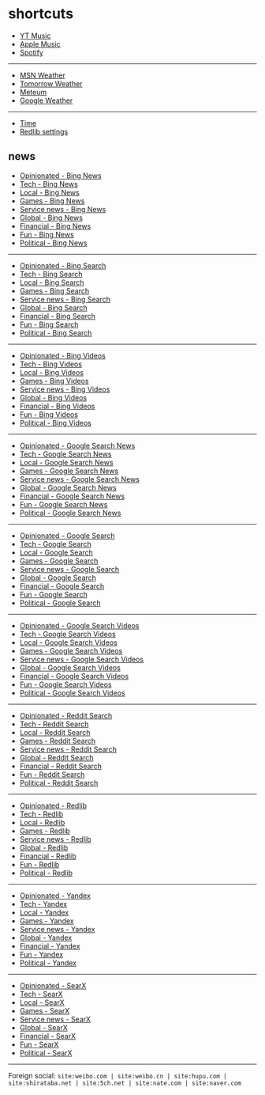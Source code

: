 # shortcuts

- [YT Music](https://music.youtube.com)
- [Apple Music](https://music.apple.com)
- [Spotify](https://open.spotify.com)

---

- [MSN Weather](https://msn.com/weather)
- [Tomorrow Weather](https://weather.tomorrow.io)
- [Meteum](https://meteum.ai/weather/search)
- [Google Weather](https://google.com/search?q=weather&udm=0&safe=off)

---

- [Time](https://time.is/?c=d3l1_3F_3j1_3Y1_3WXth2i2s.TAXfmrXc1Xo480Xz1Xa1Xb51ea29.4e4185.28571f.2d99db.abbd8.1bb85e.1c3b23Xw1Xv20240528Xh0Xi1XZ1XmXuXB1Xs0)
- [Redlib settings](https://redlib.freedit.eu/settings/restore/?theme=system&front_page=default&layout=card&wide=off&post_sort=top&comment_sort=top&show_nsfw=on&use_hls=off&hide_hls_notification=off&hide_awards=off&fixed_navbar=on&subscriptions=&filters=)

## news

- [Opinionated - Bing News](https://bing.com/news/search?q=(best+game)+OR+(best+tv)+OR+(best+movie)+OR+(best+album)+OR+(best+(decision+OR+strategy))+OR+(disappoint+(game+OR+tv+OR+movie+OR+album+OR+decision+OR+strategy))+OR+((game+OR+tv+OR+movie+OR+album)+year)+OR+(enjoy+(game+OR+tv+OR+movie+OR+album))&qft=interval%3d"7")
- [Tech - Bing News](https://bing.com/news/search?q=msft+OR+aapl+OR+goog+OR+nflx+OR+amzn+OR+intl+OR+%28reveal+tv%29+OR+%28reveal+game%29+OR+%28announce+%28game+OR+tv+OR+decision+OR+strategy%29%29+OR+%28price+%28change+OR+increase+OR+decrease%29%29&qft=interval%3d"7")
- [Local - Bing News](https://bing.com/news/search?q=%22newsinfo+inquirer+net%22+OR+%22news+abs-cbn+com+news%22+OR+%22philstar+com+nation%22+OR+%22gmanetwork+com+news+topstories%22+OR+%22sports+inquirer+net%22+OR+%22pop+inquirer+net%22&qft=interval%3d"7")
- [Games - Bing News](https://bing.com/news/search?qft=interval%3d"7"&q=genshin+OR+valorant+OR+wuthering+OR+overwatch+OR+%28sonic+hedgehog%29+OR+%28sonic+team%29+OR+%22super+mario%22+OR+%28mario+nintendo%29+OR+%28mario+luigi%29+OR+%22call+of+duty%22+OR+%28cod+game%29+OR+%22counter+strike%22+OR+counterstrike+OR+%22cs+2%22+OR+cs2)
- [Service news - Bing News](https://bing.com/news/search?qft=interval%3d"7"&q=(pc+game+pass)+OR+surfshark+OR+%22youtube+music%22+OR+spotify+OR+%22apple+music%22+OR+(chat+gpt)+OR+(amazon+live)+OR+(netflix+live)+OR+(major+change)+OR+(minor+change)+OR+((major+OR+minor)+update))
- [Global - Bing News](https://bing.com/news/search?q=%22newsnationnow+com+world%22+OR+%22wsj+com+world%22+OR+%22france24+com+en+live-news%22+OR+%22csmonitor+com+world%22+OR+%22reuters+com+world%22&qft=interval%3d"7")
- [Financial - Bing News](https://bing.com/news/search?q=(msft+OR+aapl+OR+goog+OR+amzn+OR+intl+OR+amd+OR+nflx+OR+political+OR+poll+OR+debate+OR+protest+OR+ruling+OR+agree+OR+disagree)+("benzinga+com"+OR+"investing+com+news"+OR+"finance+yahoo+com+news"+OR+"tradingview+com+news")&qft=interval%3d"7")
- [Fun - Bing News](https://bing.com/news/search?qft=interval%3d"7"&q=%22caranddriver+com+news%22+OR+%22roadandtrack+com+news%22+OR+%22jalopnik+com%22+OR+%22topgear+com+ph+news%22+OR+%22soranews24+com%22+OR+%22hollywoodreporter+com+business%22+OR+%22variety+com+2025+digital%22+OR+%22variety+com+2025+biz%22)
- [Political - Bing News](https://bing.com/news/search?qft=interval%3d"7"&q=%28political+OR+poll+OR+debate+OR+protest+OR+ruling+OR+agree+OR+disagree%29+%28%22newsnationnow+com%22+OR+%22wsj+com%22+OR+%22france24+com%22+OR+%22csmonitor+com%22+OR+%22reuters+com%22+OR+%22gmanetwork+com%22+OR+%22inquirer+net%22%29)
<!-- Format: - [*queryTitle* - Bing News](https://bing.com/news/search?qft=interval%3d"7"&q=[query]) -->

---

- [Opinionated - Bing Search](https://bing.com/search?q=(best+game)+OR+(best+tv)+OR+(best+movie)+OR+(best+album)+OR+(best+(decision+OR+strategy))+OR+(disappoint+(game+OR+tv+OR+movie+OR+album+OR+decision+OR+strategy))+OR+((game+OR+tv+OR+movie+OR+album)+year)+OR+(enjoy+(game+OR+tv+OR+movie+OR+album))&filters=ex1%3a%22ez1%22&mkt=en-US&setlang=en-us)
- [Tech - Bing Search](https://bing.com/search?q=msft+OR+aapl+OR+goog+OR+nflx+OR+amzn+OR+intl+OR+%28reveal+tv%29+OR+%28reveal+game%29+OR+%28announce+%28game+OR+tv+OR+decision+OR+strategy%29%29+OR+%28price+%28change+OR+increase+OR+decrease%29%29&filters=ex1%3a%22ez1%22&mkt=en-US&setlang=en-us)
- [Local - Bing Search](https://bing.com/search?q=%22newsinfo+inquirer+net%22+OR+%22news+abs-cbn+com+news%22+OR+%22philstar+com+nation%22+OR+%22gmanetwork+com+news+topstories%22+OR+%22sports+inquirer+net%22+OR+%22pop+inquirer+net%22&filters=ex1%3a%22ez1%22&mkt=en-US&setlang=en-us)
- [Games - Bing Search](https://bing.com/search?filters=ex1%3a%22ez1%22&mkt=en-US&setlang=en-us&q=genshin+OR+valorant+OR+wuthering+OR+overwatch+OR+%28sonic+hedgehog%29+OR+%28sonic+team%29+OR+%22super+mario%22+OR+%28mario+nintendo%29+OR+%28mario+luigi%29+OR+%22call+of+duty%22+OR+%28cod+game%29+OR+%22counter+strike%22+OR+counterstrike+OR+%22cs+2%22+OR+cs2)
- [Service news - Bing Search](https://bing.com/search?filters=ex1%3a%22ez1%22&mkt=en-US&setlang=en-us&q=(pc+game+pass)+OR+surfshark+OR+%22youtube+music%22+OR+spotify+OR+%22apple+music%22+OR+(chat+gpt)+OR+(amazon+live)+OR+(netflix+live)+OR+(major+change)+OR+(minor+change)+OR+((major+OR+minor)+update))
- [Global - Bing Search](https://bing.com/search?q=%22newsnationnow+com+world%22+OR+%22wsj+com+world%22+OR+%22france24+com+en+live-news%22+OR+%22csmonitor+com+world%22+OR+%22reuters+com+world%22&filters=ex1%3a%22ez1%22&mkt=en-US&setlang=en-us)
- [Financial - Bing Search](https://bing.com/search?q=(msft+OR+aapl+OR+goog+OR+amzn+OR+intl+OR+amd+OR+nflx+OR+political+OR+poll+OR+debate+OR+protest+OR+ruling+OR+agree+OR+disagree)+("benzinga+com"+OR+"investing+com+news"+OR+"finance+yahoo+com+news"+OR+"tradingview+com+news")&filters=ex1%3a%22ez1%22&mkt=en-US&setlang=en-us)
- [Fun - Bing Search](https://bing.com/search?filters=ex1%3a%22ez1%22&mkt=en-US&setlang=en-us&q=%22caranddriver+com+news%22+OR+%22roadandtrack+com+news%22+OR+%22jalopnik+com%22+OR+%22topgear+com+ph+news%22+OR+%22soranews24+com%22+OR+%22hollywoodreporter+com+business%22+OR+%22variety+com+2025+digital%22+OR+%22variety+com+2025+biz%22)
- [Political - Bing Search](https://bing.com/search?filters=ex1%3a%22ez1%22&mkt=en-US&setlang=en-us&q=%28political+OR+poll+OR+debate+OR+protest+OR+ruling+OR+agree+OR+disagree%29+%28%22newsnationnow+com%22+OR+%22wsj+com%22+OR+%22france24+com%22+OR+%22csmonitor+com%22+OR+%22reuters+com%22+OR+%22gmanetwork+com%22+OR+%22inquirer+net%22%29)
<!-- Format: - [*queryTitle* - Bing Search](https://bing.com/search?filters=ex1%3a%22ez1%22&mkt=en-US&setlang=en-us&q=[query]) -->

---

- [Opinionated - Bing Videos](https://bing.com/videos/search?&qft=+filterui:videoage-lt1440&FORM=VRFLTR&q=(best+game)+OR+(best+tv)+OR+(best+movie)+OR+(best+album)+OR+(best+(decision+OR+strategy))+OR+(disappoint+(game+OR+tv+OR+movie+OR+album+OR+decision+OR+strategy))+OR+((game+OR+tv+OR+movie+OR+album)+year)+OR+(enjoy+(game+OR+tv+OR+movie+OR+album)))
- [Tech - Bing Videos](https://bing.com/videos/search?&qft=+filterui:videoage-lt1440&FORM=VRFLTR&q=msft+OR+aapl+OR+goog+OR+nflx+OR+amzn+OR+intl+OR+%28reveal+tv%29+OR+%28reveal+game%29+OR+%28announce+%28game+OR+tv+OR+decision+OR+strategy%29%29+OR+%28price+%28change+OR+increase+OR+decrease%29%29)
- [Local - Bing Videos](https://bing.com/videos/search?&qft=+filterui:videoage-lt1440&FORM=VRFLTR&q=%22newsinfo+inquirer+net%22+OR+%22news+abs-cbn+com+news%22+OR+%22philstar+com+nation%22+OR+%22gmanetwork+com+news+topstories%22+OR+%22sports+inquirer+net%22+OR+%22pop+inquirer+net%22)
- [Games - Bing Videos](https://bing.com/videos/search?&qft=+filterui:videoage-lt1440&FORM=VRFLTR&q=genshin+OR+valorant+OR+wuthering+OR+overwatch+OR+%28sonic+hedgehog%29+OR+%28sonic+team%29+OR+%22super+mario%22+OR+%28mario+nintendo%29+OR+%28mario+luigi%29+OR+%22call+of+duty%22+OR+%28cod+game%29+OR+%22counter+strike%22+OR+counterstrike+OR+%22cs+2%22+OR+cs2)
- [Service news - Bing Videos](https://bing.com/videos/search?&qft=+filterui:videoage-lt1440&FORM=VRFLTR&q=(pc+game+pass)+OR+surfshark+OR+%22youtube+music%22+OR+spotify+OR+%22apple+music%22+OR+(chat+gpt)+OR+(amazon+live)+OR+(netflix+live)+OR+(major+change)+OR+(minor+change)+OR+((major+OR+minor)+update))
- [Global - Bing Videos](https://bing.com/videos/search?&qft=+filterui:videoage-lt1440&FORM=VRFLTR&q=%22newsnationnow+com+world%22+OR+%22wsj+com+world%22+OR+%22france24+com+en+live-news%22+OR+%22csmonitor+com+world%22+OR+%22reuters+com+world%22)
- [Financial - Bing Videos](https://bing.com/videos/search?&qft=+filterui:videoage-lt1440&FORM=VRFLTR&q=(msft+OR+aapl+OR+goog+OR+amzn+OR+intl+OR+amd+OR+nflx+OR+political+OR+poll+OR+debate+OR+protest+OR+ruling+OR+agree+OR+disagree)+("benzinga+com"+OR+"investing+com+news"+OR+"finance+yahoo+com+news"+OR+"tradingview+com+news"))
- [Fun - Bing Videos](https://bing.com/videos/search?&qft=+filterui:videoage-lt1440&FORM=VRFLTR&q=%22caranddriver+com+news%22+OR+%22roadandtrack+com+news%22+OR+%22jalopnik+com%22+OR+%22topgear+com+ph+news%22+OR+%22soranews24+com%22+OR+%22hollywoodreporter+com+business%22+OR+%22variety+com+2025+digital%22+OR+%22variety+com+2025+biz%22)
- [Political - Bing Videos](https://bing.com/videos/search?&qft=+filterui:videoage-lt1440&FORM=VRFLTR&q=%28political+OR+poll+OR+debate+OR+protest+OR+ruling+OR+agree+OR+disagree%29+%28%22newsnationnow+com%22+OR+%22wsj+com%22+OR+%22france24+com%22+OR+%22csmonitor+com%22+OR+%22reuters+com%22+OR+%22gmanetwork+com%22+OR+%22inquirer+net%22%29)
<!-- Format: - [*queryTitle* - Bing Videos](https://bing.com/videos/search?&qft=+filterui:videoage-lt1440&FORM=VRFLTR&q=[query]) -->

---

- [Opinionated - Google Search News](https://google.com/search?safe=off&tbs=qdr:d&tbm=nws&nfpr=1&q=(best+game)+OR+(best+tv)+OR+(best+movie)+OR+(best+album)+OR+(best+(decision+OR+strategy))+OR+(disappoint+(game+OR+tv+OR+movie+OR+album+OR+decision+OR+strategy))+OR+((game+OR+tv+OR+movie+OR+album)+year)+OR+(enjoy+(game+OR+tv+OR+movie+OR+album)))
- [Tech - Google Search News](https://google.com/search?safe=off&tbs=qdr:d&tbm=nws&nfpr=1&lr=lang_en&q=msft+OR+aapl+OR+goog+OR+nflx+OR+amzn+OR+intl+OR+%28reveal+tv%29+OR+%28reveal+game%29+OR+%28announce+%28game+OR+tv+OR+decision+OR+strategy%29%29+OR+%28price+%28change+OR+increase+OR+decrease%29%29)
- [Local - Google Search News](https://google.com/search?safe=off&tbs=qdr:d&tbm=nws&nfpr=1&q=%22newsinfo+inquirer+net%22+OR+%22news+abs-cbn+com+news%22+OR+%22philstar+com+nation%22+OR+%22gmanetwork+com+news+topstories%22+OR+%22sports+inquirer+net%22+OR+%22pop+inquirer+net%22)
- [Games - Google Search News](https://google.com/search?safe=off&tbs=qdr:d&tbm=nws&nfpr=1&lr=lang_en&q=genshin+OR+valorant+OR+wuthering+OR+overwatch+OR+%28sonic+hedgehog%29+OR+%28sonic+team%29+OR+%22super+mario%22+OR+%28mario+nintendo%29+OR+%28mario+luigi%29+OR+%22call+of+duty%22+OR+%28cod+game%29+OR+%22counter+strike%22+OR+counterstrike+OR+%22cs+2%22+OR+cs2)
- [Service news - Google Search News](https://google.com/search?safe=off&tbs=qdr:d&tbm=nws&nfpr=1&lr=lang_en&q=(pc+game+pass)+OR+surfshark+OR+%22youtube+music%22+OR+spotify+OR+%22apple+music%22+OR+(chat+gpt)+OR+(amazon+live)+OR+(netflix+live)+OR+(major+change)+OR+(minor+change)+OR+((major+OR+minor)+update))
- [Global - Google Search News](https://google.com/search?safe=off&tbs=qdr:d&tbm=nws&nfpr=1&q=%22newsnationnow+com+world%22+OR+%22wsj+com+world%22+OR+%22france24+com+en+live-news%22+OR+%22csmonitor+com+world%22+OR+%22reuters+com+world%22)
- [Financial - Google Search News](https://google.com/search?safe=off&tbs=qdr:d&tbm=nws&nfpr=1&q=(msft+OR+aapl+OR+goog+OR+amzn+OR+intl+OR+amd+OR+nflx+OR+political+OR+poll+OR+debate+OR+protest+OR+ruling+OR+agree+OR+disagree)+("benzinga+com"+OR+"investing+com+news"+OR+"finance+yahoo+com+news"+OR+"tradingview+com+news"))
- [Fun - Google Search News](https://google.com/search?safe=off&tbs=qdr:d&tbm=nws&nfpr=1&q=%22caranddriver+com+news%22+OR+%22roadandtrack+com+news%22+OR+%22jalopnik+com%22+OR+%22topgear+com+ph+news%22+OR+%22soranews24+com%22+OR+%22hollywoodreporter+com+business%22+OR+%22variety+com+2025+digital%22+OR+%22variety+com+2025+biz%22)
- [Political - Google Search News](https://google.com/search?safe=off&tbs=qdr:d&tbm=nws&nfpr=1&q=%28political+OR+poll+OR+debate+OR+protest+OR+ruling+OR+agree+OR+disagree%29+%28%22newsnationnow+com%22+OR+%22wsj+com%22+OR+%22france24+com%22+OR+%22csmonitor+com%22+OR+%22reuters+com%22+OR+%22gmanetwork+com%22+OR+%22inquirer+net%22%29)
<!-- Format: - [*queryTitle* - Google Search News](https://google.com/search?safe=off&tbs=qdr:d&tbm=nws&nfpr=1&lr=lang_en&q=[query]) -->

---

- [Opinionated - Google Search](https://google.com/search?tbs=qdr:d&safe=off&filter=0&nfpr=1&udm=14&q=(best+game)+OR+(best+tv)+OR+(best+movie)+OR+(best+album)+OR+(best+(decision+OR+strategy))+OR+(disappoint+(game+OR+tv+OR+movie+OR+album+OR+decision+OR+strategy))+OR+((game+OR+tv+OR+movie+OR+album)+year)+OR+(enjoy+(game+OR+tv+OR+movie+OR+album)))
- [Tech - Google Search](https://google.com/search?tbs=qdr:d&safe=off&filter=0&nfpr=1&udm=14&lr=lang_en&q=msft+OR+aapl+OR+goog+OR+nflx+OR+amzn+OR+intl+OR+%28reveal+tv%29+OR+%28reveal+game%29+OR+%28announce+%28game+OR+tv+OR+decision+OR+strategy%29%29+OR+%28price+%28change+OR+increase+OR+decrease%29%29)
- [Local - Google Search](https://google.com/search?tbs=qdr:d&safe=off&filter=0&nfpr=1&udm=14&lr=lang_en&q=%22newsinfo+inquirer+net%22+OR+%22news+abs-cbn+com+news%22+OR+%22philstar+com+nation%22+OR+%22gmanetwork+com+news+topstories%22+OR+%22sports+inquirer+net%22+OR+%22pop+inquirer+net%22)
- [Games - Google Search](https://google.com/search?tbs=qdr:d&safe=off&filter=0&nfpr=1&udm=14&lr=lang_en&q=genshin+OR+valorant+OR+wuthering+OR+overwatch+OR+%28sonic+hedgehog%29+OR+%28sonic+team%29+OR+%22super+mario%22+OR+%28mario+nintendo%29+OR+%28mario+luigi%29+OR+%22call+of+duty%22+OR+%28cod+game%29+OR+%22counter+strike%22+OR+counterstrike+OR+%22cs+2%22+OR+cs2)
- [Service news - Google Search](https://google.com/search?tbs=qdr:d&safe=off&filter=0&nfpr=1&udm=14&q=(pc+game+pass)+OR+surfshark+OR+%22youtube+music%22+OR+spotify+OR+%22apple+music%22+OR+(chat+gpt)+OR+(amazon+live)+OR+(netflix+live)+OR+(major+change)+OR+(minor+change)+OR+((major+OR+minor)+update))
- [Global - Google Search](https://google.com/search?tbs=qdr:d&safe=off&filter=0&nfpr=1&udm=14&lr=lang_en&q=%22newsnationnow+com+world%22+OR+%22wsj+com+world%22+OR+%22france24+com+en+live-news%22+OR+%22csmonitor+com+world%22+OR+%22reuters+com+world%22)
- [Financial - Google Search](https://google.com/search?tbs=qdr:d&safe=off&filter=0&nfpr=1&udm=14&q=(msft+OR+aapl+OR+goog+OR+amzn+OR+intl+OR+amd+OR+nflx+OR+political+OR+poll+OR+debate+OR+protest+OR+ruling+OR+agree+OR+disagree)+("benzinga+com"+OR+"investing+com+news"+OR+"finance+yahoo+com+news"+OR+"tradingview+com+news"))
- [Fun - Google Search](https://google.com/search?tbs=qdr:d&safe=off&filter=0&nfpr=1&udm=14&q=%22caranddriver+com+news%22+OR+%22roadandtrack+com+news%22+OR+%22jalopnik+com%22+OR+%22topgear+com+ph+news%22+OR+%22soranews24+com%22+OR+%22hollywoodreporter+com+business%22+OR+%22variety+com+2025+digital%22+OR+%22variety+com+2025+biz%22)
- [Political - Google Search](https://google.com/search?tbs=qdr:d&safe=off&filter=0&nfpr=1&udm=14&q=%28political+OR+poll+OR+debate+OR+protest+OR+ruling+OR+agree+OR+disagree%29+%28%22newsnationnow+com%22+OR+%22wsj+com%22+OR+%22france24+com%22+OR+%22csmonitor+com%22+OR+%22reuters+com%22+OR+%22gmanetwork+com%22+OR+%22inquirer+net%22%29)
<!-- Format: - [*queryTitle* - Google Search](https://google.com/search?tbs=qdr:d&safe=off&filter=0&nfpr=1&udm=14&lr=lang_en&q=[query]) -->

---

- [Opinionated - Google Search Videos](https://google.com/search?safe=off&udm=7&lr=lang_en&tbs=qdr%3Ad%2Clr%3Alang_1en&q=(best+game)+OR+(best+tv)+OR+(best+movie)+OR+(best+album)+OR+(best+(decision+OR+strategy))+OR+(disappoint+(game+OR+tv+OR+movie+OR+album+OR+decision+OR+strategy))+OR+((game+OR+tv+OR+movie+OR+album)+year)+OR+(enjoy+(game+OR+tv+OR+movie+OR+album)))
- [Tech - Google Search Videos](https://google.com/search?safe=off&udm=7&lr=lang_en&tbs=qdr%3Ad%2Clr%3Alang_1en&q=msft+OR+aapl+OR+goog+OR+nflx+OR+amzn+OR+intl+OR+%28reveal+tv%29+OR+%28reveal+game%29+OR+%28announce+%28game+OR+tv+OR+decision+OR+strategy%29%29+OR+%28price+%28change+OR+increase+OR+decrease%29%29)
- [Local - Google Search Videos](https://google.com/search?safe=off&udm=7&tbs=qdr:d&q=%22newsinfo+inquirer+net%22+OR+%22news+abs-cbn+com+news%22+OR+%22philstar+com+nation%22+OR+%22gmanetwork+com+news+topstories%22+OR+%22sports+inquirer+net%22+OR+%22pop+inquirer+net%22)
- [Games - Google Search Videos](https://google.com/search?safe=off&udm=7&lr=lang_en&tbs=qdr%3Ad%2Clr%3Alang_1en&q=genshin+OR+valorant+OR+wuthering+OR+overwatch+OR+%28sonic+hedgehog%29+OR+%28sonic+team%29+OR+%22super+mario%22+OR+%28mario+nintendo%29+OR+%28mario+luigi%29+OR+%22call+of+duty%22+OR+%28cod+game%29+OR+%22counter+strike%22+OR+counterstrike+OR+%22cs+2%22+OR+cs2)
- [Service news - Google Search Videos](https://google.com/search?safe=off&udm=7&lr=lang_en&tbs=qdr%3Ad%2Clr%3Alang_1en&q=(pc+game+pass)+OR+surfshark+OR+%22youtube+music%22+OR+spotify+OR+%22apple+music%22+OR+(chat+gpt)+OR+(amazon+live)+OR+(netflix+live)+OR+(major+change)+OR+(minor+change)+OR+((major+OR+minor)+update))
- [Global - Google Search Videos](https://google.com/search?safe=off&udm=7&lr=lang_en&tbs=qdr%3Ad%2Clr%3Alang_1en&q=%22newsnationnow+com+world%22+OR+%22wsj+com+world%22+OR+%22france24+com+en+live-news%22+OR+%22csmonitor+com+world%22+OR+%22reuters+com+world%22)
- [Financial - Google Search Videos](https://google.com/search?safe=off&udm=7&lr=lang_en&tbs=qdr%3Ad%2Clr%3Alang_1en&q=(msft+OR+aapl+OR+goog+OR+amzn+OR+intl+OR+amd+OR+nflx+OR+political+OR+poll+OR+debate+OR+protest+OR+ruling+OR+agree+OR+disagree)+("benzinga+com"+OR+"investing+com+news"+OR+"finance+yahoo+com+news"+OR+"tradingview+com+news"))
- [Fun - Google Search Videos](https://google.com/search?safe=off&udm=7&lr=lang_en&tbs=qdr%3Ad%2Clr%3Alang_1en&q=%22caranddriver+com+news%22+OR+%22roadandtrack+com+news%22+OR+%22jalopnik+com%22+OR+%22topgear+com+ph+news%22+OR+%22soranews24+com%22+OR+%22hollywoodreporter+com+business%22+OR+%22variety+com+2025+digital%22+OR+%22variety+com+2025+biz%22)
- [Political - Google Search Videos](https://google.com/search?safe=off&udm=7&lr=lang_en&tbs=qdr%3Ad%2Clr%3Alang_1en&q=%28political+OR+poll+OR+debate+OR+protest+OR+ruling+OR+agree+OR+disagree%29+%28%22newsnationnow+com%22+OR+%22wsj+com%22+OR+%22france24+com%22+OR+%22csmonitor+com%22+OR+%22reuters+com%22+OR+%22gmanetwork+com%22+OR+%22inquirer+net%22%29)
<!-- Format: - [*queryTitle* - Google Search Videos](https://google.com/search?safe=off&udm=7&tbs=qdr:d&q=[query]) -->

---

- [Opinionated - Reddit Search](https://reddit.com/search/?sort=top&t=day&q=(best+game)+OR+(best+tv)+OR+(best+movie)+OR+(best+album)+OR+(best+(decision+OR+strategy))+OR+(disappoint+(game+OR+tv+OR+movie+OR+album+OR+decision+OR+strategy))+OR+((game+OR+tv+OR+movie+OR+album)+year)+OR+(enjoy+(game+OR+tv+OR+movie+OR+album)))
- [Tech - Reddit Search](https://reddit.com/search/?sort=top&t=day&q=msft+OR+aapl+OR+goog+OR+nflx+OR+amzn+OR+intl+OR+%28reveal+tv%29+OR+%28reveal+game%29+OR+%28announce+%28game+OR+tv+OR+decision+OR+strategy%29%29+OR+%28price+%28change+OR+increase+OR+decrease%29%29)
- [Local - Reddit Search](https://reddit.com/search/?sort=top&t=day&q=%22newsinfo+inquirer+net%22+OR+%22news+abs-cbn+com+news%22+OR+%22philstar+com+nation%22+OR+%22gmanetwork+com+news+topstories%22+OR+%22sports+inquirer+net%22+OR+%22pop+inquirer+net%22)
- [Games - Reddit Search](https://reddit.com/search/?sort=top&t=day&q=genshin+OR+valorant+OR+wuthering+OR+overwatch+OR+%28sonic+hedgehog%29+OR+%28sonic+team%29+OR+%22super+mario%22+OR+%28mario+nintendo%29+OR+%28mario+luigi%29+OR+%22call+of+duty%22+OR+%28cod+game%29+OR+%22counter+strike%22+OR+counterstrike+OR+%22cs+2%22+OR+cs2)
- [Service news - Reddit Search](https://reddit.com/search/?sort=top&t=day&q=(pc+game+pass)+OR+surfshark+OR+%22youtube+music%22+OR+spotify+OR+%22apple+music%22+OR+(chat+gpt)+OR+(amazon+live)+OR+(netflix+live)+OR+(major+change)+OR+(minor+change)+OR+((major+OR+minor)+update))
- [Global - Reddit Search](https://reddit.com/search/?sort=top&t=day&q=%22newsnationnow+com+world%22+OR+%22wsj+com+world%22+OR+%22france24+com+en+live-news%22+OR+%22csmonitor+com+world%22+OR+%22reuters+com+world%22)
- [Financial - Reddit Search](https://reddit.com/search/?sort=top&t=day&q=(msft+OR+aapl+OR+goog+OR+amzn+OR+intl+OR+amd+OR+nflx+OR+political+OR+poll+OR+debate+OR+protest+OR+ruling+OR+agree+OR+disagree)+("benzinga+com"+OR+"investing+com+news"+OR+"finance+yahoo+com+news"+OR+"tradingview+com+news"))
- [Fun - Reddit Search](https://reddit.com/search/?sort=top&t=day&q=%22caranddriver+com+news%22+OR+%22roadandtrack+com+news%22+OR+%22jalopnik+com%22+OR+%22topgear+com+ph+news%22+OR+%22soranews24+com%22+OR+%22hollywoodreporter+com+business%22+OR+%22variety+com+2025+digital%22+OR+%22variety+com+2025+biz%22)
- [Political - Reddit Search](https://reddit.com/search/?sort=top&t=day&q=%28political+OR+poll+OR+debate+OR+protest+OR+ruling+OR+agree+OR+disagree%29+%28%22newsnationnow+com%22+OR+%22wsj+com%22+OR+%22france24+com%22+OR+%22csmonitor+com%22+OR+%22reuters+com%22+OR+%22gmanetwork+com%22+OR+%22inquirer+net%22%29)
<!-- Format: - [*queryTitle* - Reddit Search](https://reddit.com/search/?sort=top&t=day&q=[query]) -->

---

- [Opinionated - Redlib](https://redlib.freedit.eu/search?sort=top&t=day&q=(best+game)+OR+(best+tv)+OR+(best+movie)+OR+(best+album)+OR+(best+(decision+OR+strategy))+OR+(disappoint+(game+OR+tv+OR+movie+OR+album+OR+decision+OR+strategy))+OR+((game+OR+tv+OR+movie+OR+album)+year)+OR+(enjoy+(game+OR+tv+OR+movie+OR+album)))
- [Tech - Redlib](https://redlib.freedit.eu/search?sort=top&t=day&q=msft+OR+aapl+OR+goog+OR+nflx+OR+amzn+OR+intl+OR+%28reveal+tv%29+OR+%28reveal+game%29+OR+%28announce+%28game+OR+tv+OR+decision+OR+strategy%29%29+OR+%28price+%28change+OR+increase+OR+decrease%29%29)
- [Local - Redlib](https://redlib.freedit.eu/search?sort=top&t=day&q=%22newsinfo+inquirer+net%22+OR+%22news+abs-cbn+com+news%22+OR+%22philstar+com+nation%22+OR+%22gmanetwork+com+news+topstories%22+OR+%22sports+inquirer+net%22+OR+%22pop+inquirer+net%22)
- [Games - Redlib](https://redlib.freedit.eu/search?sort=top&t=day&q=genshin+OR+valorant+OR+wuthering+OR+overwatch+OR+%28sonic+hedgehog%29+OR+%28sonic+team%29+OR+%22super+mario%22+OR+%28mario+nintendo%29+OR+%28mario+luigi%29+OR+%22call+of+duty%22+OR+%28cod+game%29+OR+%22counter+strike%22+OR+counterstrike+OR+%22cs+2%22+OR+cs2)
- [Service news - Redlib](https://redlib.freedit.eu/search?sort=top&t=day&q=(pc+game+pass)+OR+surfshark+OR+%22youtube+music%22+OR+spotify+OR+%22apple+music%22+OR+(chat+gpt)+OR+(amazon+live)+OR+(netflix+live)+OR+(major+change)+OR+(minor+change)+OR+((major+OR+minor)+update))
- [Global - Redlib](https://redlib.freedit.eu/search?sort=top&t=day&q=%22newsnationnow+com+world%22+OR+%22wsj+com+world%22+OR+%22france24+com+en+live-news%22+OR+%22csmonitor+com+world%22+OR+%22reuters+com+world%22)
- [Financial - Redlib](https://redlib.freedit.eu/search?sort=top&t=day&q=(msft+OR+aapl+OR+goog+OR+amzn+OR+intl+OR+amd+OR+nflx+OR+political+OR+poll+OR+debate+OR+protest+OR+ruling+OR+agree+OR+disagree)+("benzinga+com"+OR+"investing+com+news"+OR+"finance+yahoo+com+news"+OR+"tradingview+com+news"))
- [Fun - Redlib](https://redlib.freedit.eu/search?sort=top&t=day&q=%22caranddriver+com+news%22+OR+%22roadandtrack+com+news%22+OR+%22jalopnik+com%22+OR+%22topgear+com+ph+news%22+OR+%22soranews24+com%22+OR+%22hollywoodreporter+com+business%22+OR+%22variety+com+2025+digital%22+OR+%22variety+com+2025+biz%22)
- [Political - Redlib](https://redlib.freedit.eu/search?sort=top&t=day&q=%28political+OR+poll+OR+debate+OR+protest+OR+ruling+OR+agree+OR+disagree%29+%28%22newsnationnow+com%22+OR+%22wsj+com%22+OR+%22france24+com%22+OR+%22csmonitor+com%22+OR+%22reuters+com%22+OR+%22gmanetwork+com%22+OR+%22inquirer+net%22%29)
<!-- Format: - [*queryTitle* - Redlib](https://redlib.freedit.eu/search?sort=top&t=day&q=[query]) -->

---

- [Opinionated - Yandex](https://yandex.com/search/?text=(best+game)+OR+(best+tv)+OR+(best+movie)+OR+(best+album)+OR+(best+(decision+OR+strategy))+OR+(disappoint+(game+OR+tv+OR+movie+OR+album+OR+decision+OR+strategy))+OR+((game+OR+tv+OR+movie+OR+album)+year)+OR+(enjoy+(game+OR+tv+OR+movie+OR+album))&within=77&noreask=1)
- [Tech - Yandex](https://yandex.com/search/?text=msft+OR+aapl+OR+goog+OR+nflx+OR+amzn+OR+intl+OR+%28reveal+tv%29+OR+%28reveal+game%29+OR+%28announce+%28game+OR+tv+OR+decision+OR+strategy%29%29+OR+%28price+%28change+OR+increase+OR+decrease%29%29&within=77&noreask=1)
- [Local - Yandex](https://yandex.com/search/?text=%22newsinfo+inquirer+net%22+OR+%22news+abs-cbn+com+news%22+OR+%22philstar+com+nation%22+OR+%22gmanetwork+com+news+topstories%22+OR+%22sports+inquirer+net%22+OR+%22pop+inquirer+net%22&within=77&noreask=1)
- [Games - Yandex](https://yandex.com/search/?within=77&noreask=1&text=genshin+OR+valorant+OR+wuthering+OR+overwatch+OR+%28sonic+hedgehog%29+OR+%28sonic+team%29+OR+%22super+mario%22+OR+%28mario+nintendo%29+OR+%28mario+luigi%29+OR+%22call+of+duty%22+OR+%28cod+game%29+OR+%22counter+strike%22+OR+counterstrike+OR+%22cs+2%22+OR+cs2)
- [Service news - Yandex](https://yandex.com/search/?within=77&noreask=1&text=(pc+game+pass)+OR+surfshark+OR+%22youtube+music%22+OR+spotify+OR+%22apple+music%22+OR+(chat+gpt)+OR+(amazon+live)+OR+(netflix+live)+OR+(major+change)+OR+(minor+change)+OR+((major+OR+minor)+update))
- [Global - Yandex](https://yandex.com/search/?text=%22newsnationnow+com+world%22+OR+%22wsj+com+world%22+OR+%22france24+com+en+live-news%22+OR+%22csmonitor+com+world%22+OR+%22reuters+com+world%22&within=77&noreask=1)
- [Financial - Yandex](https://yandex.com/search/?text=(msft+OR+aapl+OR+goog+OR+amzn+OR+intl+OR+amd+OR+nflx+OR+political+OR+poll+OR+debate+OR+protest+OR+ruling+OR+agree+OR+disagree)+("benzinga+com"+OR+"investing+com+news"+OR+"finance+yahoo+com+news"+OR+"tradingview+com+news")&within=77&noreask=1)
- [Fun - Yandex](https://yandex.com/search/?within=77&noreask=1&text=%22caranddriver+com+news%22+OR+%22roadandtrack+com+news%22+OR+%22jalopnik+com%22+OR+%22topgear+com+ph+news%22+OR+%22soranews24+com%22+OR+%22hollywoodreporter+com+business%22+OR+%22variety+com+2025+digital%22+OR+%22variety+com+2025+biz%22)
- [Political - Yandex](https://yandex.com/search/?within=77&noreask=1&text=%28political+OR+poll+OR+debate+OR+protest+OR+ruling+OR+agree+OR+disagree%29+%28%22newsnationnow+com%22+OR+%22wsj+com%22+OR+%22france24+com%22+OR+%22csmonitor+com%22+OR+%22reuters+com%22+OR+%22gmanetwork+com%22+OR+%22inquirer+net%22%29)
<!-- Format: - [*queryTitle* - Yandex](https://yandex.com/search/?within=77&noreask=1&text=[query]) -->

---

- [Opinionated - SearX](https://searx.tiekoetter.com/search?language=en-US&time_range=day&safesearch=0&q=(best+game)+OR+(best+tv)+OR+(best+movie)+OR+(best+album)+OR+(best+(decision+OR+strategy))+OR+(disappoint+(game+OR+tv+OR+movie+OR+album+OR+decision+OR+strategy))+OR+((game+OR+tv+OR+movie+OR+album)+year)+OR+(enjoy+(game+OR+tv+OR+movie+OR+album)))
- [Tech - SearX](https://searx.tiekoetter.com/search?language=en-US&time_range=day&safesearch=0&q=msft+OR+aapl+OR+goog+OR+nflx+OR+amzn+OR+intl+OR+%28reveal+tv%29+OR+%28reveal+game%29+OR+%28announce+%28game+OR+tv+OR+decision+OR+strategy%29%29+OR+%28price+%28change+OR+increase+OR+decrease%29%29)
- [Local - SearX](https://searx.tiekoetter.com/search?language=en-US&time_range=day&safesearch=0&q=%22newsinfo+inquirer+net%22+OR+%22news+abs-cbn+com+news%22+OR+%22philstar+com+nation%22+OR+%22gmanetwork+com+news+topstories%22+OR+%22sports+inquirer+net%22+OR+%22pop+inquirer+net%22)
- [Games - SearX](https://searx.tiekoetter.com/search?language=en-US&time_range=day&safesearch=0&q=genshin+OR+valorant+OR+wuthering+OR+overwatch+OR+%28sonic+hedgehog%29+OR+%28sonic+team%29+OR+%22super+mario%22+OR+%28mario+nintendo%29+OR+%28mario+luigi%29+OR+%22call+of+duty%22+OR+%28cod+game%29+OR+%22counter+strike%22+OR+counterstrike+OR+%22cs+2%22+OR+cs2)
- [Service news - SearX](https://searx.tiekoetter.com/search?language=en-US&time_range=day&safesearch=0&q=(pc+game+pass)+OR+surfshark+OR+%22youtube+music%22+OR+spotify+OR+%22apple+music%22+OR+(chat+gpt)+OR+(amazon+live)+OR+(netflix+live)+OR+(major+change)+OR+(minor+change)+OR+((major+OR+minor)+update))
- [Global - SearX](https://searx.tiekoetter.com/search?language=en-US&time_range=day&safesearch=0&q=%22newsnationnow+com+world%22+OR+%22wsj+com+world%22+OR+%22france24+com+en+live-news%22+OR+%22csmonitor+com+world%22+OR+%22reuters+com+world%22)
- [Financial - SearX](https://searx.tiekoetter.com/search?language=en-US&time_range=day&safesearch=0&q=(msft+OR+aapl+OR+goog+OR+amzn+OR+intl+OR+amd+OR+nflx+OR+political+OR+poll+OR+debate+OR+protest+OR+ruling+OR+agree+OR+disagree)+("benzinga+com"+OR+"investing+com+news"+OR+"finance+yahoo+com+news"+OR+"tradingview+com+news"))
- [Fun - SearX](https://searx.tiekoetter.com/search?language=en-US&time_range=day&safesearch=0&q=%22caranddriver+com+news%22+OR+%22roadandtrack+com+news%22+OR+%22jalopnik+com%22+OR+%22topgear+com+ph+news%22+OR+%22soranews24+com%22+OR+%22hollywoodreporter+com+business%22+OR+%22variety+com+2025+digital%22+OR+%22variety+com+2025+biz%22)
- [Political - SearX](https://searx.tiekoetter.com/search?language=en-US&time_range=day&safesearch=0&q=%28political+OR+poll+OR+debate+OR+protest+OR+ruling+OR+agree+OR+disagree%29+%28%22newsnationnow+com%22+OR+%22wsj+com%22+OR+%22france24+com%22+OR+%22csmonitor+com%22+OR+%22reuters+com%22+OR+%22gmanetwork+com%22+OR+%22inquirer+net%22%29)
<!-- Format: - [*queryTitle* - SearX](https://searx.tiekoetter.com/search?language=en-US&time_range=day&safesearch=0&q=[query]) -->

<!-- --- -->

<!-- - [*queryTitle* - Brave Search](https://search.brave.com/search?tf=pd&q=[query]) -->
<!-- - [*queryTitle* - swisscows.com](https://swisscows.com/en/web?freshness=Day&query[query]) -->
<!-- Format: - [*queryTitle* - DuckDuckGo](https://duckduckgo.com/?df=d&assist=true&q=[query]) -->
<!-- Format: - [*queryTitle* - Ecosia](https://ecosia.org/search?freshness=day&q=[query]) -->
<!-- Format: - [*queryTitle* - Google News](https://news.google.com/search?q=when:1d+[query]) -->
<!-- Format: - [*queryTitle* - You.com](https://you.com/search?q=[query]) -->
<!-- [*queryTitle* - Baidu](https://baidu.com/s?gpc=stf%3D1720245017%2C1720331417%7Cstftype%3D1&wd=[query]) -->

<!-- --- -->

---

Foreign social: `site:weibo.com | site:weibo.cn | site:hupu.com | site:shirataba.net | site:5ch.net | site:nate.com | site:naver.com`
